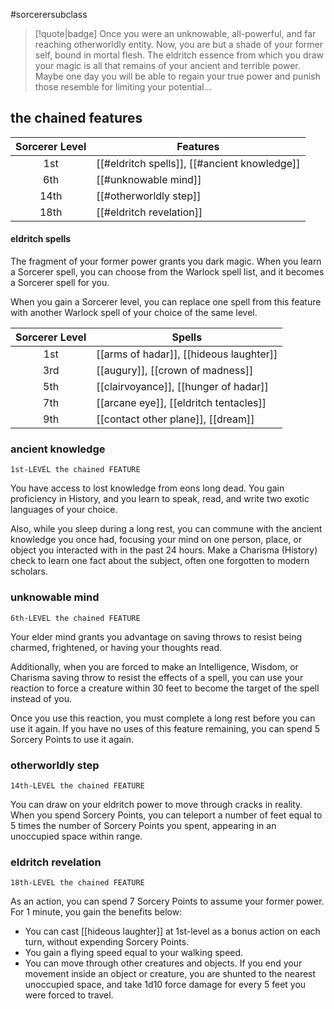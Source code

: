 #sorcerersubclass

> [!quote|badge] 
> Once you were an unknowable, all-powerful, and far reaching otherworldly entity. Now, you are but a shade of your former self, bound in mortal flesh. The eldritch essence from which you draw your magic is all that remains of your ancient and terrible power. Maybe one day you will be able to regain your true power and punish those resemble for limiting your potential…
## the chained features
| **Sorcerer Level** | **Features**                                 |
| :----------------: | -------------------------------------------- |
|        1st         | [[#eldritch spells]], [[#ancient knowledge]] |
|        6th         | [[#unknowable mind]]                         |
|        14th        | [[#otherworldly step]]                       |
|        18th        | [[#eldritch revelation]]                     |
#### eldritch spells
The fragment of your former power grants you dark magic. When you learn a Sorcerer spell, you can choose from the Warlock spell list, and it becomes a Sorcerer spell for you.

When you gain a Sorcerer level, you can replace one spell from this feature with another Warlock spell of your choice of the same level.

| **Sorcerer Level** | **Spells**                              |
| :----------------: | --------------------------------------- |
|        1st         | [[arms of hadar]], [[hideous laughter]] |
|        3rd         | [[augury]], [[crown of madness]]        |
|        5th         | [[clairvoyance]], [[hunger of hadar]]   |
|        7th         | [[arcane eye]], [[eldritch tentacles]]  |
|        9th         | [[contact other plane]], [[dream]]      |
### ancient knowledge
`1st-LEVEL the chained FEATURE`

You have access to lost knowledge from eons long dead. You gain proficiency in History, and you learn to speak, read, and write two exotic languages of your choice.

Also, while you sleep during a long rest, you can commune with the ancient knowledge you once had, focusing your mind on one person, place, or object you interacted with in the past 24 hours. Make a Charisma (History) check to learn one fact about the subject, often one forgotten to modern scholars.
### unknowable mind
`6th-LEVEL the chained FEATURE`

Your elder mind grants you advantage on saving throws to resist being charmed, frightened, or having your thoughts read.

Additionally, when you are forced to make an Intelligence, Wisdom, or Charisma saving throw to resist the effects of a spell, you can use your reaction to force a creature within 30 feet to become the target of the spell instead of you.

Once you use this reaction, you must complete a long rest before you can use it again. If you have no uses of this feature remaining, you can spend 5 Sorcery Points to use it again.
### otherworldly step
`14th-LEVEL the chained FEATURE`

You can draw on your eldritch power to move through cracks in reality. When you spend Sorcery Points, you can teleport a number of feet equal to 5 times the number of Sorcery Points you spent, appearing in an unoccupied space within range.
### eldritch revelation
`18th-LEVEL the chained FEATURE`

As an action, you can spend 7 Sorcery Points to assume your former power. For 1 minute, you gain the benefits below:
- You can cast [[hideous laughter]] at 1st-level as a bonus action on each turn, without expending Sorcery Points.
- You gain a flying speed equal to your walking speed.
- You can move through other creatures and objects. If you end your movement inside an object or creature, you are shunted to the nearest unoccupied space, and take 1d10 force damage for every 5 feet you were forced to travel.
